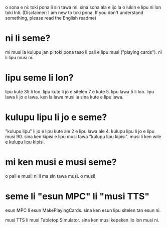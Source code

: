 o sona e ni: toki pona li sin tawa mi. sina sona ala e ijo la o lukin e lipu ni lon toki Inli.
(Disclaimer: I am new to toki pona. If you don't understand something, please read the English readme)

# ni li seme?
mi musi la kulupu jan pi toki pona taso li pali e lipu musi ("playing cards"). ni li lipu musi ni.

# lipu seme li lon?
lipu kute 35 li lon. lipu kute li jo e sitelen 7 e kute 5. lipu lawa 5 li lon. lipu lawa li jo e lawa. ken la lawa musi la sina kute e lipu lawa.

# kulupu lipu li jo e seme?
"kulupu lipu" li jo e lipu kute ale 2 e lipu lawa ale 4. kulupu lipu li jo e lipu musi 90. sina ken kipisi e lipu musi tawa "kulupu lipu kipisi". musi li ken wile e kulupu lipu kipisi.

# mi ken musi e musi seme?
o pali e musi! ni li ma sin tawa musi. o musi!

# seme li "esun MPC" li "musi TTS"
esun MPC li esun MakePlayingCards. sina ken esun lipu sitelen tan esun ni.

musi TTS li musi Tabletop Simulator. sina ken musi kepeken ilo lon musi ni.
